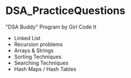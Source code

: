 # DSA_PracticeQuestions
"DSA Buddy" Program by Girl Code It

* Linked List
* Recursion problems
* Arrays & Strings
* Sorting Techniques
* Searching Techniques
* Hash Maps / Hash Tables
